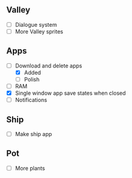 ## Valley

- [ ] Dialogue system
- [ ] More Valley sprites

## Apps

- [ ] Download and delete apps
    - [X] Added
    - [ ] Polish
- [ ] RAM
- [X] Single window app save states when closed
- [ ] Notifications

## Ship

- [ ] Make ship app

## Pot

- [ ] More plants
